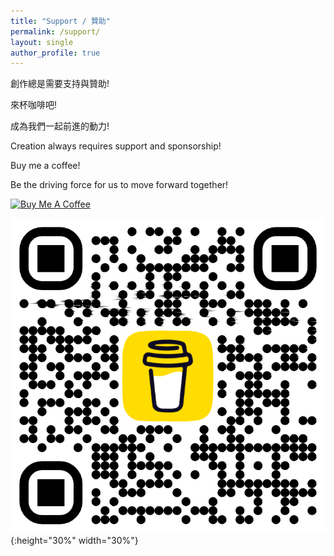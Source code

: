 ```yaml
---
title: "Support / 贊助"
permalink: /support/
layout: single
author_profile: true
---
```


創作總是需要支持與贊助!

來杯咖啡吧!

成為我們一起前進的動力!

Creation always requires support and sponsorship!

Buy me a coffee!

Be the driving force for us to move forward together!

<a href="https://www.buymeacoffee.com/hsienching" target="_blank"><img src="https://cdn.buymeacoffee.com/buttons/v2/default-yellow.png" alt="Buy Me A Coffee" style="height: 60px !important;width: 217px !important;" ></a>

![QR code of BMC](/assets/image/support/bmc_qr.png){:height="30%" width="30%"}

